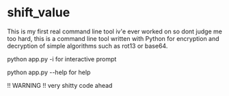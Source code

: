 # shift_value

This is my first real command line tool iv'e ever worked on so dont judge me too hard, this is a command line tool written with Python for encryption and decryption of simple algorithms such as rot13 or base64. 


python app.py -i for interactive prompt

python app.py --help for help


!! WARNING !! very shitty code ahead
